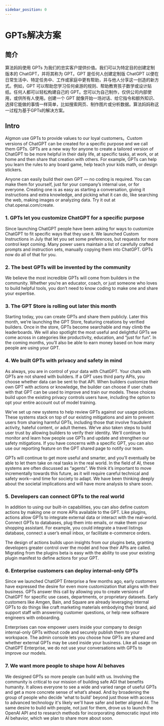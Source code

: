 ```yaml
---
sidebar_position: 0
---
```


# GPTs解决方案
## 简介
算法妈妈使用 GPTs 为我们的忠实客户提供价值。我们可以为特定目的创建定制版本的 ChatGPT，并将其称为 GPT。GPT 是任何人创建定制版 ChatGPT 以便在日常生活中、特定任务中、工作或家庭中更有帮助，并与他人分享这一创造的新方式。例如，GPT 可以帮助您学习任何桌游的规则、帮助教育孩子数学或设计贴纸。任何人都可以轻松构建自己的 GPT。您可以为自己制作，仅供公司内部使用，或供所有人使用。创建一个 GPT 就像开始一场对话、给它指令和额外知识、选择它能做的事情一样简单，比如搜索网页、制作图片或分析数据。算法妈妈称这一过程为基于GPTs的解决方案。

## Intro

Algmon use GPTs to provide values to our loyal customers。Custom versions of ChatGPT can be created for a specific purpose and we call them GPTs. GPTs are a new way for anyone to create a tailored version of ChatGPT to be more helpful in their daily life, at specific tasks, at work, or at home and then share that creation with others. For example, GPTs can help you learn the rules to any board game, help teach your kids math, or design stickers.

Anyone can easily build their own GPT — no coding is required. You can make them for yourself, just for your company’s internal use, or for everyone. Creating one is as easy as starting a conversation, giving it instructions and extra knowledge, and picking what it can do, like searching the web, making images or analyzing data. Try it out at chat.openai.com/create.

### 1. GPTs let you customize ChatGPT for a specific purpose

Since launching ChatGPT people have been asking for ways to customize ChatGPT to fit specific ways that they use it. We launched Custom Instructions in July that let you set some preferences, but requests for more control kept coming. Many power users maintain a list of carefully crafted prompts and instruction sets, manually copying them into ChatGPT. GPTs now do all of that for you.

### 2. The best GPTs will be invented by the community

We believe the most incredible GPTs will come from builders in the community. Whether you’re an educator, coach, or just someone who loves to build helpful tools, you don’t need to know coding to make one and share your expertise.

### 3. The GPT Store is rolling out later this month

Starting today, you can create GPTs and share them publicly. Later this month, we’re launching the GPT Store, featuring creations by verified builders. Once in the store, GPTs become searchable and may climb the leaderboards. We will also spotlight the most useful and delightful GPTs we come across in categories like productivity, education, and “just for fun”. In the coming months, you’ll also be able to earn money based on how many people are using your GPT.

### 4. We built GPTs with privacy and safety in mind

As always, you are in control of your data with ChatGPT. Your chats with GPTs are not shared with builders. If a GPT uses third party APIs, you choose whether data can be sent to that API. When builders customize their own GPT with actions or knowledge, the builder can choose if user chats with that GPT can be used to improve and train our models. These choices build upon the existing privacy controls users have, including the option to opt your entire account out of model training. 

We’ve set up new systems to help review GPTs against our usage policies. These systems stack on top of our existing mitigations and aim to prevent users from sharing harmful GPTs, including those that involve fraudulent activity, hateful content, or adult themes. We’ve also taken steps to build user trust by allowing builders to verify their identity. We'll continue to monitor and learn how people use GPTs and update and strengthen our safety mitigations. If you have concerns with a specific GPT, you can also use our reporting feature on the GPT shared page to notify our team.

GPTs will continue to get more useful and smarter, and you’ll eventually be able to let them take on real tasks in the real world. In the field of AI, these systems are often discussed as “agents”. We think it’s important to move incrementally towards this future, as it will require careful technical and safety work—and time for society to adapt. We have been thinking deeply about the societal implications and will have more analysis to share soon.

### 5. Developers can connect GPTs to the real world

In addition to using our built-in capabilities, you can also define custom actions by making one or more APIs available to the GPT. Like plugins, actions allow GPTs to integrate external data or interact with the real-world. Connect GPTs to databases, plug them into emails, or make them your shopping assistant. For example, you could integrate a travel listings database, connect a user’s email inbox, or facilitate e-commerce orders.

The design of actions builds upon insights from our plugins beta, granting developers greater control over the model and how their APIs are called. Migrating from the plugins beta is easy with the ability to use your existing plugin manifest to define actions for your GPT.

### 6. Enterprise customers can deploy internal-only GPTs

Since we launched ChatGPT Enterprise a few months ago, early customers have expressed the desire for even more customization that aligns with their business. GPTs answer this call by allowing you to create versions of ChatGPT for specific use cases, departments, or proprietary datasets. Early customers like Amgen, Bain, and Square are already leveraging internal GPTs to do things like craft marketing materials embodying their brand, aid support staff with answering customer questions, or help new software engineers with onboarding.

Enterprises can now empower users inside your company to design internal-only GPTs without code and securely publish them to your workspace. The admin console lets you choose how GPTs are shared and whether external GPTs may be used inside your business. Like all usage on ChatGPT Enterprise, we do not use your conversations with GPTs to improve our models.

### 7. We want more people to shape how AI behaves

We designed GPTs so more people can build with us. Involving the community is critical to our mission of building safe AGI that benefits humanity. It allows everyone to see a wide and varied range of useful GPTs and get a more concrete sense of what’s ahead. And by broadening the group of people who decide 'what to build' beyond just those with access to advanced technology it's likely we'll have safer and better aligned AI. The same desire to build with people, not just for them, drove us to launch the OpenAI API and to research methods for incorporating democratic input into AI behavior, which we plan to share more about soon.
